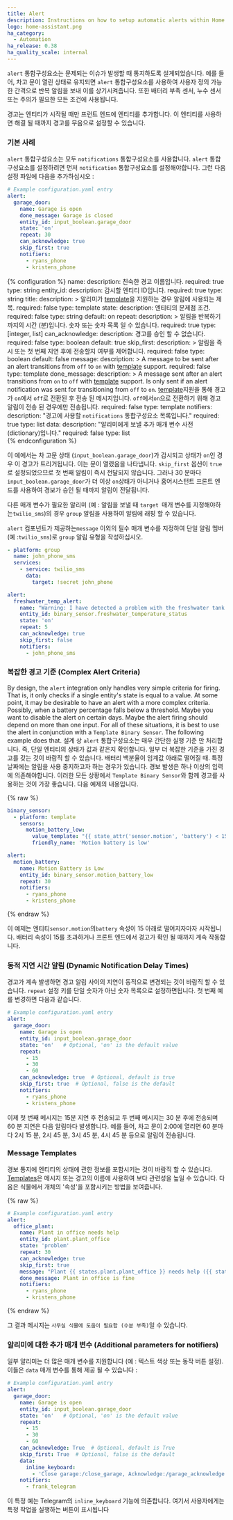 ```yaml
---
title: Alert
description: Instructions on how to setup automatic alerts within Home Assistant.
logo: home-assistant.png
ha_category:
  - Automation
ha_release: 0.38
ha_quality_scale: internal
---
```


`alert` 통합구성요소는 문제되는 이슈가 발생할 때 통지하도록 설계되었습니다. 예를 들어, 차고 문이 열린 상태로 유지되면 `alert` 통합구성요소를 사용하여 사용자 정의 가능한 간격으로 반복 알림을 보내 이를 상기시켜줍니다. 
또한 배터리 부족 센서, 누수 센서 또는 주의가 필요한 모든 조건에 사용됩니다.

경고는 엔티티가 시작될 때만 프런트 엔드에 엔티티를 추가합니다. 이 엔티티를 사용하면 해결 될 때까지 경고를 무음으로 설정할 수 있습니다.

### 기본 사례 

`alert` 통합구성요소는 모두 `notifications` 통합구성요소를 사용합니다. `alert` 통합구성요소를 설정하려면 먼저 `notification` 통합구성요소를 설정해야합니다. 그런 다음 설정 파일에 다음을 추가하십시오 : 

```yaml
# Example configuration.yaml entry
alert:
  garage_door:
    name: Garage is open
    done_message: Garage is closed
    entity_id: input_boolean.garage_door
    state: 'on'
    repeat: 30
    can_acknowledge: true
    skip_first: true
    notifiers:
      - ryans_phone
      - kristens_phone
```

{% configuration %}
name:
  description: 친숙한 경고 이름입니다.
  required: true
  type: string
entity_id:
  description: 감시할 엔티티 ID입니다.
  required: true
  type: string
title:
  description: >
    알리미가 [template](/docs/configuration/templating/)을 지원하는 경우 알림에 사용되는 제목.
  required: false
  type: template
state:
  description: 엔티티의 문제점 조건.
  required: false
  type: string
  default: on
repeat:
  description: >
    알림을 반복하기까지의 시간 (분)입니다.
    숫자 또는 숫자 목록 일 수 있습니다.
  required: true
  type: [integer, list]
can_acknowledge:
  description: 경고를 승인 할 수 없습니다.
  required: false
  type: boolean
  default: true
skip_first:
  description: >
    알림을 즉시 또는 첫 번째 지연 후에 전송할지 여부를 제어합니다.
  required: false
  type: boolean
  default: false
message:
  description: >
    A message to be sent after an alert transitions from `off` to `on`
    with [template](/docs/configuration/templating/) support.
  required: false
  type: template
done_message:
  description: >
    A message sent after an alert transitions from `on` to `off` with
    [template](/docs/configuration/templating/) support. Is only sent if an alert notification
    was sent for transitioning from `off` to `on`.
    [template](/docs/configuration/templating/)지원을 통해 경고가 `on`에서 `off`로 전환된 후 전송 된 메시지입니다. 
    `off`에서`on`으로 전환하기 위해 경고 알림이 전송 된 경우에만 전송됩니다.
  required: false
  type: template
notifiers:
  description: "경고에 사용할 `notifications` 통합구성요소 목록입니다."
  required: true
  type: list
data:
  description: "알리미에게 보낼 추가 매개 변수 사전(dictionary)입니다."
  required: false
  type: list  
{% endconfiguration %}

이 예에서는 차 고문 상태 (`input_boolean.garage_door`)가 감시되고 상태가 `on`인 경우 이 경고가 트리거됩니다.
이는 문이 열렸음을 나타냅니다. `skip_first` 옵션이 `true`로 설정되었으므로 첫 번째 알림이 즉시 전달되지 않습니다.
그러나 30 분마다 `input_boolean.garage_door`가 더 이상 `on`상태가 아니거나 홈어시스턴트 프론트 엔드를 사용하여 경보가 승인 될 때까지 알림이 전달됩니다.

다른 매개 변수가 필요한 알리미 (예 : 알림을 보낼 때 `target `매개 변수를 지정해야하는`twilio_sms`)의 경우 `group` 알림을 사용하여 알림에 래핑 할 수 있습니다.

`alert` 컴포넌트가 제공하는`message` 이외의 필수 매개 변수를 지정하여 단일 알림 멤버 (예 :`twilio_sms`)로 `group` 알림 유형을 작성하십시오.

```yaml
- platform: group
  name: john_phone_sms
  services:
    - service: twilio_sms
      data:
        target: !secret john_phone
```

```yaml
alert:
  freshwater_temp_alert:
    name: "Warning: I have detected a problem with the freshwater tank temperature"
    entity_id: binary_sensor.freshwater_temperature_status
    state: 'on'
    repeat: 5
    can_acknowledge: true
    skip_first: false
    notifiers:
      - john_phone_sms
```

### 복잡한 경고 기준 (Complex Alert Criteria)

By design, the `alert` integration only handles very simple criteria for firing.
That is, it only checks if a single entity's state is equal to a value. At some point, it may be desirable to have an alert with a more complex criteria.
Possibly, when a battery percentage falls below a threshold. Maybe you want to disable the alert on certain days. Maybe the alert firing should depend on more than one input. For all of these situations, it is best to use the alert in conjunction with a `Template Binary Sensor`. The following example does that.
설계 상 `alert` 통합구성요소는 매우 간단한 실행 기준 만 처리합니다. 
즉, 단일 엔티티의 상태가 값과 같은지 확인합니다. 일부 더 복잡한 기준을 가진 경고를 갖는 것이 바람직 할 수 있습니다. 배터리 백분율이 임계값 아래로 떨어질 때. 특정 날짜에는 알림을 사용 중지하고자 하는 경우가 있습니다. 경보 발생은 하나 이상의 입력에 의존해야합니다. 이러한 모든 상황에서 `Template Binary Sensor`와 함께 경고를 사용하는 것이 가장 좋습니다. 다음 예제의 내용입니다.

{% raw %}
```yaml
binary_sensor:
  - platform: template
    sensors:
      motion_battery_low:
        value_template: "{{ state_attr('sensor.motion', 'battery') < 15 }}"
        friendly_name: 'Motion battery is low'

alert:
  motion_battery:
    name: Motion Battery is Low
    entity_id: binary_sensor.motion_battery_low
    repeat: 30
    notifiers:
      - ryans_phone
      - kristens_phone
```
{% endraw %}

이 예제는 엔티티`sensor.motion`의`battery` 속성이 15 아래로 떨어지자마자 시작됩니다. 배터리 속성이 15를 초과하거나 프론트 엔드에서 경고가 확인 될 때까지 계속 작동합니다.

### 동적 지연 시간 알림 (Dynamic Notification Delay Times)

경고가 계속 발생하면 경고 알림 사이의 지연이 동적으로 변경되는 것이 바람직 할 수 있습니다. 
`repeat` 설정 키를 단일 숫자가 아닌 숫자 목록으로 설정하면됩니다. 첫 번째 예를 변경하면 다음과 같습니다.

```yaml
# Example configuration.yaml entry
alert:
  garage_door:
    name: Garage is open
    entity_id: input_boolean.garage_door
    state: 'on'   # Optional, 'on' is the default value
    repeat:
      - 15
      - 30
      - 60
    can_acknowledge: true  # Optional, default is true
    skip_first: true  # Optional, false is the default
    notifiers:
      - ryans_phone
      - kristens_phone
```

이제 첫 번째 메시지는 15분 지연 후 전송되고 두 번째 메시지는 30 분 후에 전송되며 60 분 지연은 다음 알림마다 발생합니다.
예를 들어, 차고 문이 2:00에 열리면 60 분마다 2시 15 분, 2시 45 분, 3시 45 분, 4시 45 분 등으로 알림이 전송됩니다.

### Message Templates

경보 통지에 엔티티의 상태에 관한 정보를 포함시키는 것이 바람직 할 수 있습니다. [Templates][template]은 메시지 또는 경고의 이름에 사용하여 보다 관련성을 높일 수 있습니다. 다음은 식물에서 개체의 '속성'을 포함시키는 방법을 보여줍니다.

{% raw %}
```yaml
# Example configuration.yaml entry
alert:
  office_plant:
    name: Plant in office needs help
    entity_id: plant.plant_office
    state: 'problem'
    repeat: 30
    can_acknowledge: true
    skip_first: true
    message: "Plant {{ states.plant.plant_office }} needs help ({{ state_attr('plant.plant_office', 'problem') }})"
    done_message: Plant in office is fine
    notifiers:
      - ryans_phone
      - kristens_phone
```
{% endraw %}

그 결과 메시지는 `사무실 식물에 도움이 필요함 (수분 부족)`일 수 있습니다.

### 알리미에 대한 추가 매개 변수 (Additional parameters for notifiers) 

일부 알리미는 더 많은 매개 변수를 지원합니다 (예 : 텍스트 색상 또는 동작 버튼 설정). 이들은 `data` 매개 변수를 통해 제공 될 수 있습니다 :

```yaml
# Example configuration.yaml entry
alert:
  garage_door:
    name: Garage is open
    entity_id: input_boolean.garage_door
    state: 'on'   # Optional, 'on' is the default value
    repeat:
      - 15
      - 30
      - 60
    can_acknowledge: True  # Optional, default is True
    skip_first: True  # Optional, false is the default
    data:
      inline_keyboard:
        - 'Close garage:/close_garage, Acknowledge:/garage_acknowledge'
    notifiers:
      - frank_telegram
```
이 특정 예는 Telegram의 `inline_keyboard` 기능에 의존합니다. 여기서 사용자에게는 특정 작업을 실행하는 버튼이 표시됩니다

[template]: /docs/configuration/templating/
